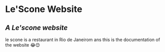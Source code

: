 # Le'Scone Website
## _A Le'scone website_
le scone is a restaurant in Rio de Janeirom ans this is the documentation of the website 😂😊
